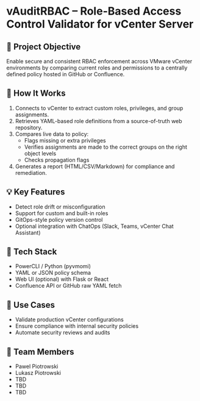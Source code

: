 # vAuditRBAC – Role-Based Access Control Validator for vCenter Server

## 🎯 Project Objective
Enable secure and consistent RBAC enforcement across VMware vCenter environments by comparing current roles and permissions to a centrally defined policy hosted in GitHub or Confluence.

## 🧱 How It Works
1. Connects to vCenter to extract custom roles, privileges, and group assignments.
2. Retrieves YAML-based role definitions from a source-of-truth web repository.
3. Compares live data to policy:
   - Flags missing or extra privileges
   - Verifies assignments are made to the correct groups on the right object levels
   - Checks propagation flags
4. Generates a report (HTML/CSV/Markdown) for compliance and remediation.

## 💡 Key Features
- Detect role drift or misconfiguration
- Support for custom and built-in roles
- GitOps-style policy version control
- Optional integration with ChatOps (Slack, Teams, vCenter Chat Assistant)

## 🔧 Tech Stack
- PowerCLI / Python (pyvmomi)
- YAML or JSON policy schema
- Web UI (optional) with Flask or React
- Confluence API or GitHub raw YAML fetch

## 🚀 Use Cases
- Validate production vCenter configurations
- Ensure compliance with internal security policies
- Automate security reviews and audits

## 🙌 Team Members
- Pawel Piotrowski
- Lukasz Piotrowski
- TBD
- TBD
- TBD

